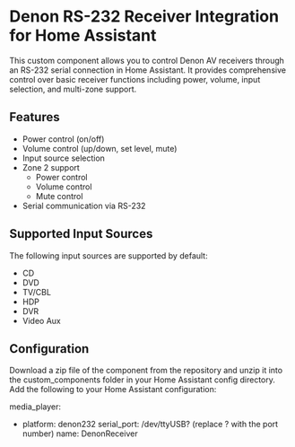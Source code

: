 # Denon RS-232 Receiver Integration for Home Assistant

This custom component allows you to control Denon AV receivers through an RS-232 serial connection in Home Assistant. It provides comprehensive control over basic receiver functions including power, volume, input selection, and multi-zone support.

## Features

- Power control (on/off)
- Volume control (up/down, set level, mute)
- Input source selection
- Zone 2 support
  - Power control
  - Volume control
  - Mute control
- Serial communication via RS-232

## Supported Input Sources

The following input sources are supported by default:
- CD
- DVD
- TV/CBL
- HDP
- DVR
- Video Aux

## Configuration

Download a zip file of the component from the repository and unzip it into the custom_components folder in your Home Assistant config directory.
Add the following to your Home Assistant configuration:

media_player:
  - platform: denon232
    serial_port: /dev/ttyUSB? (replace ? with the port number)
    name: DenonReceiver
